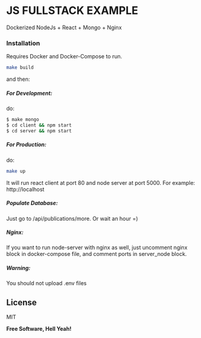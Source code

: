 # JS FULLSTACK EXAMPLE

Dockerized NodeJs + React + Mongo + Nginx

### Installation

Requires Docker and Docker-Compose to run.

```sh
make build
```

and then:

##### For Development:

do:

```sh
$ make mongo
$ cd client && npm start
$ cd server && npm start
```

##### For Production:

do:

```sh
make up
```

It will run react client at port 80 and node server at port 5000.
For example: http://localhost

##### Populate Database:

Just go to /api/publications/more. Or wait an hour =)

##### Nginx:

If you want to run node-server with nginx as well, just uncomment nginx block in docker-compose file, and comment ports in server_node block.

##### Warning:

You should not upload .env files

## License

MIT

**Free Software, Hell Yeah!**
